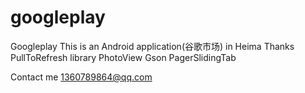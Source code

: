 # googleplay
Googleplay
This is an Android application(谷歌市场) in Heima
Thanks
PullToRefresh library
PhotoView 
Gson 
PagerSlidingTab

Contact me
1360789864@qq.com
